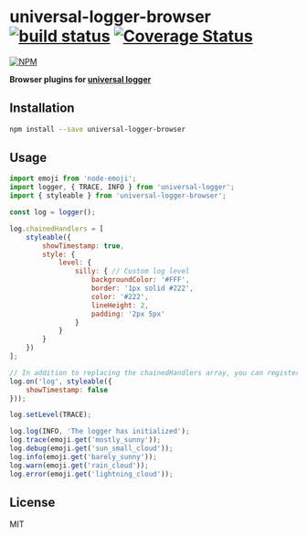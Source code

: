 # universal-logger-browser [![build status](https://travis-ci.org/cheton/universal-logger-browser.svg?branch=master)](https://travis-ci.org/cheton/universal-logger-browser) [![Coverage Status](https://coveralls.io/repos/github/cheton/universal-logger-browser/badge.svg?branch=master)](https://coveralls.io/github/cheton/universal-logger-browser?branch=master)

[![NPM](https://nodei.co/npm/universal-logger-browser.png?downloads=true&stars=true)](https://www.npmjs.com/package/universal-logger-browser)

**Browser plugins for [universal logger](https://github.com/cheton/universal-logger/)**
 
## Installation

```bash
npm install --save universal-logger-browser
```

## Usage
```js
import emoji from 'node-emoji';
import logger, { TRACE, INFO } from 'universal-logger';
import { styleable } from 'universal-logger-browser';

const log = logger();

log.chainedHandlers = [
    styleable({
        showTimestamp: true,
        style: {
            level: {
                silly: { // Custom log level
                    backgroundColor: '#FFF',
                    border: '1px solid #222',
                    color: '#222',
                    lineHeight: 2,
                    padding: '2px 5px'
                }
            }
        }
    })
];

// In addition to replacing the chainedHandlers array, you can register a listener for the 'log' event.
log.on('log', styleable({
    showTimestamp: false
}));

log.setLevel(TRACE);

log.log(INFO, 'The logger has initialized');
log.trace(emoji.get('mostly_sunny'));
log.debug(emoji.get('sun_small_cloud'));
log.info(emoji.get('barely_sunny'));
log.warn(emoji.get('rain_cloud'));
log.error(emoji.get('lightning_cloud'));
```

## License

MIT
